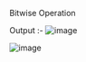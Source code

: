Bitwise Operation

Output :- 
![image](https://user-images.githubusercontent.com/121419206/212822497-6389d768-8b44-4d52-bd64-576dd2e43b42.png)

![image](https://user-images.githubusercontent.com/121419206/212822795-570a4a2d-22b4-4625-8c18-44587721ef89.png)
